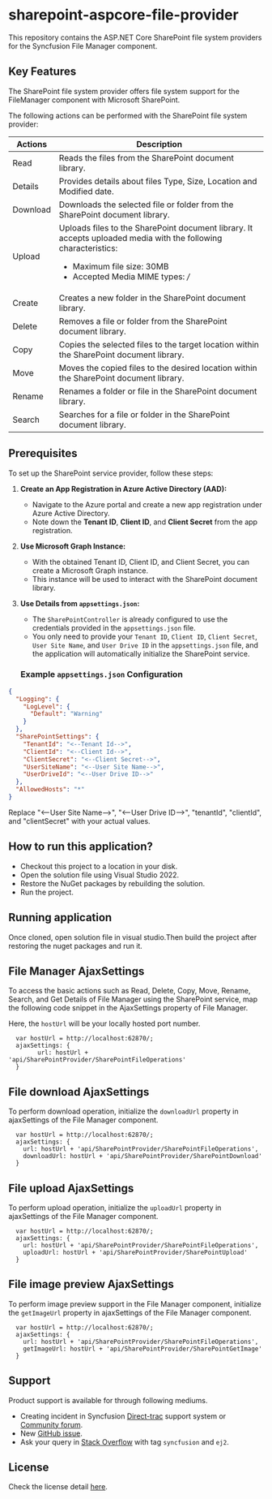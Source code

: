# sharepoint-aspcore-file-provider

This repository contains the ASP.NET Core SharePoint file system providers for the Syncfusion File Manager component.

## Key Features

The SharePoint file system provider offers file system support for the FileManager component with Microsoft SharePoint.

The following actions can be performed with the SharePoint file system provider:

| **Actions** | **Description** |
| --- | --- |
| Read     | Reads the files from the SharePoint document library. |
| Details  | Provides details about files Type, Size, Location and Modified date. |
| Download | Downloads the selected file or folder from the SharePoint document library. |
| Upload   | Uploads files to the SharePoint document library. It accepts uploaded media with the following characteristics: <ul><li>Maximum file size: 30MB</li><li>Accepted Media MIME types: */*</li></ul> |
| Create   | Creates a new folder in the SharePoint document library. |
| Delete   | Removes a file or folder from the SharePoint document library. |
| Copy     | Copies the selected files to the target location within the SharePoint document library. |
| Move     | Moves the copied files to the desired location within the SharePoint document library. |
| Rename   | Renames a folder or file in the SharePoint document library. |
| Search   | Searches for a file or folder in the SharePoint document library. |

## Prerequisites

To set up the SharePoint service provider, follow these steps:

1. **Create an App Registration in Azure Active Directory (AAD):** 
   - Navigate to the Azure portal and create a new app registration under Azure Active Directory.
   - Note down the **Tenant ID**, **Client ID**, and **Client Secret** from the app registration.

2. **Use Microsoft Graph Instance:** 
   - With the obtained Tenant ID, Client ID, and Client Secret, you can create a Microsoft Graph instance.
   - This instance will be used to interact with the SharePoint document library.

3. **Use Details from `appsettings.json`:**
   - The `SharePointController` is already configured to use the credentials provided in the `appsettings.json` file.
   - You only need to provide your `Tenant ID`, `Client ID`, `Client Secret`, `User Site Name`, and `User Drive ID` in the `appsettings.json` file, and the application will automatically initialize the SharePoint service.

   ### Example `appsettings.json` Configuration

```json
{
  "Logging": {
    "LogLevel": {
      "Default": "Warning"
    }
  },
  "SharePointSettings": {
    "TenantId": "<--Tenant Id-->",
    "ClientId": "<--Client Id-->",
    "ClientSecret": "<--Client Secret-->",
    "UserSiteName": "<--User Site Name-->",
    "UserDriveId": "<--User Drive ID-->"
  },
  "AllowedHosts": "*"
}
```

Replace "<--User Site Name-->", "<--User Drive ID-->", "tenantId", "clientId", and "clientSecret" with your actual values.

## How to run this application?

* Checkout this project to a location in your disk.
* Open the solution file using Visual Studio 2022.
* Restore the NuGet packages by rebuilding the solution.
* Run the project.

## Running application

Once cloned, open solution file in visual studio.Then build the project after restoring the nuget packages and run it.


## File Manager AjaxSettings

To access the basic actions such as Read, Delete, Copy, Move, Rename, Search, and Get Details of File Manager using the SharePoint service, map the following code snippet in the AjaxSettings property of File Manager.

Here, the `hostUrl` will be your locally hosted port number.

```
  var hostUrl = http://localhost:62870/;
  ajaxSettings: {
        url: hostUrl + 'api/SharePointProvider/SharePointFileOperations'
  }
```

## File download AjaxSettings

To perform download operation, initialize the `downloadUrl` property in ajaxSettings of the File Manager component.

```
  var hostUrl = http://localhost:62870/;
  ajaxSettings: {
    url: hostUrl + 'api/SharePointProvider/SharePointFileOperations',
    downloadUrl: hostUrl + 'api/SharePointProvider/SharePointDownload'
  }
```

## File upload AjaxSettings

To perform upload operation, initialize the `uploadUrl` property in ajaxSettings of the File Manager component.

```
  var hostUrl = http://localhost:62870/;
  ajaxSettings: {
    url: hostUrl + 'api/SharePointProvider/SharePointFileOperations',
    uploadUrl: hostUrl + 'api/SharePointProvider/SharePointUpload'
  }
```

## File image preview AjaxSettings

To perform image preview support in the File Manager component, initialize the `getImageUrl` property in ajaxSettings of the File Manager component.

```
  var hostUrl = http://localhost:62870/;
  ajaxSettings: {
    url: hostUrl + 'api/SharePointProvider/SharePointFileOperations',
    getImageUrl: hostUrl + 'api/SharePointProvider/SharePointGetImage'
  }
```

## Support

Product support is available for through following mediums.

* Creating incident in Syncfusion [Direct-trac](https://www.syncfusion.com/support/directtrac/incidents?utm_source=npm&utm_campaign=filemanager) support system or [Community forum](https://www.syncfusion.com/forums/essential-js2?utm_source=npm&utm_campaign=filemanager).
* New [GitHub issue](https://github.com/syncfusion/ej2-javascript-ui-controls/issues/new).
* Ask your query in [Stack Overflow](https://stackoverflow.com/?utm_source=npm&utm_campaign=filemanager) with tag `syncfusion` and `ej2`.

## License

Check the license detail [here](https://github.com/syncfusion/ej2-javascript-ui-controls/blob/master/license).